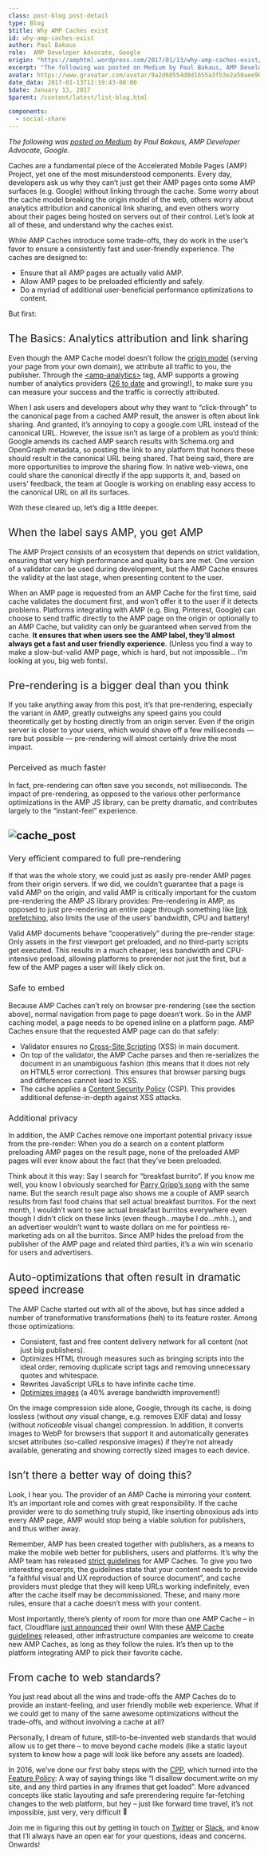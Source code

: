 ```yaml
---
class: post-blog post-detail
type: Blog
$title: Why AMP Caches exist
id: why-amp-caches-exist
author: Paul Bakaus
role:  AMP Developer Advocate, Google
origin: "https://amphtml.wordpress.com/2017/01/13/why-amp-caches-exist/amp/"
excerpt: "The following was posted on Medium by Paul Bakaus, AMP Developer Advocate, Google. Caches are a fundamental piece of the Accelerated Mobile Pages (AMP) Project, yet one of the most misunderstood components. Every day, developers ask us why they can’t just get their AMP pages onto some AMP surfaces (e.g. Google) without linking through the [&#8230;]"
avatar: https://www.gravatar.com/avatar/9a2d68554d8d1655a3fb3e2a50aee909
date_data: 2017-01-13T12:19:43-08:00
$date: January 13, 2017
$parent: /content/latest/list-blog.html

components:
  - social-share
---
```


<div class="amp-wp-article-content">
<p><em>The following was <a href="https://medium.com/@pbakaus/why-amp-caches-exist-cd7938da2456#.u99e695t5" target="_blank">posted on Medium</a> by Paul Bakaus, AMP Developer Advocate, Google.</em></p>
<p><span style="font-weight:400;">Caches are a fundamental piece of the Accelerated Mobile Pages (AMP) Project, yet one of the most misunderstood components. Every day, developers ask us why they can’t just get their AMP pages onto some AMP surfaces (e.g. Google) without linking through the cache. Some worry about the cache model breaking the origin model of the web, others worry about analytics attribution and canonical link sharing, and even others worry about their pages being hosted on servers out of their control. Let’s look at all of these, and understand why the caches exist.</span></p>
<p><span style="font-weight:400;">While AMP Caches introduce some trade-offs, they do work in the user’s favor to ensure a consistently fast and user-friendly experience. The caches are designed to:</span></p>
<ul>
<li style="font-weight:400;"><span style="font-weight:400;">Ensure that all AMP pages are actually valid AMP.</span></li>
<li style="font-weight:400;"><span style="font-weight:400;">Allow AMP pages to be preloaded efficiently and safely.</span></li>
<li style="font-weight:400;"><span style="font-weight:400;">Do a myriad of additional user-beneficial performance optimizations to content.</span></li>
</ul>
<p><span style="font-weight:400;">But first:</span></p>
<h2><span style="font-weight:400;">The Basics: Analytics attribution and link sharing</span></h2>
<p><span style="font-weight:400;">Even though the AMP Cache model doesn’t follow the </span><a href="https://tools.ietf.org/html/rfc6454"><span style="font-weight:400;">origin model</span></a><span style="font-weight:400;"> (serving your page from your own domain), we attribute all traffic to you, the publisher. Through the </span><a href="https://www.ampproject.org/docs/reference/components/amp-analytics"><span style="font-weight:400;">&lt;amp-analytics&gt;</span></a><span style="font-weight:400;"> tag, AMP supports a growing number of analytics providers (</span><a href="https://www.ampproject.org/docs/reference/components/amp-analytics#analytics-vendors"><span style="font-weight:400;">26 to date</span></a> and growing<span style="font-weight:400;">!), to make sure you can measure your success and the traffic is correctly attributed.</span></p>
<p><span style="font-weight:400;">When I ask users and developers about why they want to “click-through” to the canonical page from a cached AMP result, the answer is often about link sharing. And granted, it’s annoying to copy a google.com URL instead of the canonical URL. However, the issue isn’t as large of a problem as you’d think: Google amends its cached AMP search results with Schema.org and OpenGraph metadata, so posting the link to any platform that honors these should result in the canonical URL being shared. That being said, there are more opportunities to improve the sharing flow. In native web-views, one could share the canonical directly if the app supports it, and, based on users’ feedback, the team at Google is working on enabling easy access to the canonical URL on all its surfaces.</span></p>
<p><span style="font-weight:400;">With these cleared up, let’s dig a little deeper.</span></p>
<h2><span style="font-weight:400;">When the label says AMP, you get AMP</span></h2>
<p><span style="font-weight:400;">The AMP Project consists of an ecosystem that depends on strict validation, ensuring that very high performance and quality bars are met. One version of a validator can be used during development, but the AMP Cache ensures the validity at the last stage, when presenting content to the user.</span></p>
<p><span style="font-weight:400;">When an AMP page is requested from an AMP Cache for the first time, said cache validates the document first, and won’t offer it to the user if it detects problems. Platforms integrating with AMP (e.g. Bing, Pinterest, Google) can choose to send traffic directly to the AMP page on the origin or optionally to an AMP Cache, but validity can only be guaranteed when served from the cache. </span><b>It ensures that when users see the AMP label, they’ll almost always get a fast and user friendly experience</b><span style="font-weight:400;">. (Unless you find a way to make a slow-but-valid AMP page, which is hard, but not impossible… I&#8217;m looking at you, big web fonts).</span></p>
<h2><span style="font-weight:400;">Pre-rendering is a bigger deal than you think</span></h2>
<p><span style="font-weight:400;">If you take anything away from this post, it’s that pre-rendering, especially the variant in AMP, greatly outweighs any speed gains you could theoretically get by hosting directly from an origin server. Even if the origin server is closer to your users, which would shave off a few milliseconds — rare but possible — pre-rendering will almost certainly drive the most impact.</span></p>
<h3><span style="font-weight:400;">Perceived as much faster</span></h3>
<p><span style="font-weight:400;">In fact, pre-rendering can often save you seconds, not milliseconds. The impact of pre-rendering, as opposed to the various other performance optimizations in the AMP JS library, can be pretty dramatic, and contributes largely to the “instant-feel” experience.</span></p>
<h2><img data-attachment-id="919" data-permalink="https://amphtml.wordpress.com/2017/01/13/why-amp-caches-exist/cache_post/" data-orig-file="https://amphtml.files.wordpress.com/2017/01/cache_post.png?w=660" data-orig-size="633,218" data-comments-opened="1" data-image-meta="{&quot;aperture&quot;:&quot;0&quot;,&quot;credit&quot;:&quot;&quot;,&quot;camera&quot;:&quot;&quot;,&quot;caption&quot;:&quot;&quot;,&quot;created_timestamp&quot;:&quot;0&quot;,&quot;copyright&quot;:&quot;&quot;,&quot;focal_length&quot;:&quot;0&quot;,&quot;iso&quot;:&quot;0&quot;,&quot;shutter_speed&quot;:&quot;0&quot;,&quot;title&quot;:&quot;&quot;,&quot;orientation&quot;:&quot;0&quot;}" data-image-title="cache_post" data-image-description="" data-medium-file="https://amphtml.files.wordpress.com/2017/01/cache_post.png?w=660?w=300" data-large-file="https://amphtml.files.wordpress.com/2017/01/cache_post.png?w=660?w=633" class="alignnone size-full wp-image-919" src="https://amphtml.files.wordpress.com/2017/01/cache_post.png?w=660" alt="cache_post" srcset="https://amphtml.files.wordpress.com/2017/01/cache_post.png 633w, https://amphtml.files.wordpress.com/2017/01/cache_post.png?w=150 150w, https://amphtml.files.wordpress.com/2017/01/cache_post.png?w=300 300w" sizes="(max-width: 633px) 100vw, 633px"   /></h2>
<h3><span style="font-weight:400;">Very efficient compared to full pre-rendering</span></h3>
<p><span style="font-weight:400;">If that was the whole story, we could just as easily pre-render AMP pages from their origin servers. If we did, we couldn’t guarantee that a page is valid AMP on the origin, and valid AMP is critically important for the custom pre-rendering the AMP JS library provides: Pre-rendering in AMP, as opposed to just pre-rendering an entire page through something like </span><a href="https://en.wikipedia.org/wiki/Link_prefetching"><span style="font-weight:400;">link prefetching</span></a><span style="font-weight:400;">, also limits the use of the users’ bandwidth, CPU and battery!</span></p>
<p><span style="font-weight:400;">Valid AMP documents behave “cooperatively” during the pre-render stage: Only assets in the first viewport get preloaded, and no third-party scripts get executed. This results in a much cheaper, less bandwidth and CPU-intensive preload, allowing platforms to prerender not just the first, but a few of the AMP pages a user will likely click on.</span></p>
<h3><span style="font-weight:400;">Safe to embed</span></h3>
<p><span style="font-weight:400;">Because AMP Caches can’t rely on browser pre-rendering (see the section above), normal navigation from page to page doesn’t work. So in the AMP caching model, a page needs to be opened inline on a platform page. AMP Caches ensure that the requested AMP page can do that safely:</span></p>
<ul>
<li style="font-weight:400;"><span style="font-weight:400;">Validator ensures no </span><a href="https://en.wikipedia.org/wiki/Cross-site_scripting"><span style="font-weight:400;">Cross-Site Scripting</span></a><span style="font-weight:400;"> (XSS) in main document.</span></li>
<li style="font-weight:400;"><span style="font-weight:400;">On top of the validator, the AMP Cache parses and then re-serializes the document in an unambiguous fashion (this means that it does not rely on HTML5 error correction). This ensures that browser parsing bugs and differences cannot lead to XSS.</span></li>
<li style="font-weight:400;"><span style="font-weight:400;">The cache applies a </span><a href="https://developer.chrome.com/extensions/contentSecurityPolicy"><span style="font-weight:400;">Content Security Policy</span></a><span style="font-weight:400;"> (CSP). This provides additional defense-in-depth against XSS attacks.</span></li>
</ul>
<h3><span style="font-weight:400;">Additional privacy</span></h3>
<p><span style="font-weight:400;">In addition, the AMP Caches remove one important potential privacy issue from the pre-render: When you do a search on a content platform preloading AMP pages on the result page, none of the preloaded AMP pages will ever know about the fact that they’ve been preloaded.</span></p>
<p><span style="font-weight:400;">Think about it this way: Say I search for “breakfast burrito”. If you know me well, you know I obviously searched for </span><a href="https://www.youtube.com/watch?v=prPjpwsGiws"><span style="font-weight:400;">Parry Gripp’s song</span></a><span style="font-weight:400;"> with the same name. But the search result page also shows me a couple of AMP search results from fast food chains that sell actual breakfast burritos. For the next month, I wouldn’t want to see actual breakfast burritos everywhere even though I didn’t click on these links (even though&#8230;maybe I do&#8230;mhh..), and an advertiser wouldn’t want to waste dollars on me for pointless re-marketing ads on all the burritos. Since AMP hides the preload from the publisher of the AMP page and related third parties, it’s a win win scenario for users and advertisers.</span></p>
<h2><span style="font-weight:400;">Auto-optimizations that often result in dramatic speed increase</span></h2>
<p><span style="font-weight:400;">The AMP Cache started out with all of the above, but has since added a number of transformative transformations (heh) to its feature roster. Among those optimizations:</span></p>
<ul>
<li style="font-weight:400;"><span style="font-weight:400;">Consistent, fast and free content delivery network for all content (not just big publishers).</span></li>
<li style="font-weight:400;"><span style="font-weight:400;">Optimizes HTML through measures such as bringing scripts into the ideal order, removing duplicate script tags and removing unnecessary quotes and whitespace.</span></li>
<li style="font-weight:400;"><span style="font-weight:400;">Rewrites JavaScript URLs to have infinite cache time.</span></li>
<li style="font-weight:400;"><a href="https://developers.googleblog.com/2017/01/google-amp-cache-amp-lite-and-need-for.html"><span style="font-weight:400;">Optimizes images</span></a><span style="font-weight:400;"> (a 40% average bandwidth improvement!)</span></li>
</ul>
<p><span style="font-weight:400;">On the image compression side alone, Google, through its cache, is doing lossless (without </span><i><span style="font-weight:400;">any</span></i><span style="font-weight:400;"> visual change, e.g. removes EXIF data) and lossy (without </span><i><span style="font-weight:400;">noticeable</span></i><span style="font-weight:400;"> visual change) compression. In addition, it converts images to WebP for browsers that support it and automatically generates srcset attributes (so-called responsive images) if they’re not already available, generating and showing correctly sized images to each device. </span></p>
<h2><span style="font-weight:400;">Isn’t there a better way of doing this?</span></h2>
<p><span style="font-weight:400;">Look, I hear you. The provider of an AMP Cache is mirroring your content. It’s an important role and comes with great responsibility. If the cache provider were to do something truly stupid, like inserting obnoxious ads into every AMP page, AMP would stop being a viable solution for publishers, and thus wither away.</span></p>
<p><span style="font-weight:400;">Remember, AMP has been created together with publishers, as a means to make the mobile web better for publishers, users and platforms. It’s why the AMP team has released </span><a href="https://github.com/ampproject/amphtml/blob/master/spec/amp-cache-guidelines.md"><span style="font-weight:400;">strict guidelines</span></a><span style="font-weight:400;"> for AMP Caches. To give you two interesting excerpts, the guidelines state that your content needs to provide “a faithful visual and UX reproduction of source document”, and cache providers must pledge that they will keep URLs working indefinitely, even after the cache itself may be decommissioned. These, and many more rules, ensure that a cache doesn’t mess with your content.</span></p>
<p><span style="font-weight:400;">Most importantly, there’s plenty of room for more than one AMP Cache – in fact, Cloudflare </span><a href="https://blog.cloudflare.com/accelerated-mobile/"><span style="font-weight:400;">just announced</span></a><span style="font-weight:400;"> their own! With these </span><a href="https://github.com/ampproject/amphtml/blob/master/spec/amp-cache-guidelines.md"><span style="font-weight:400;">AMP Cache guidelines</span></a><span style="font-weight:400;"> released, other infrastructure companies are welcome to create new AMP Caches, as long as they follow the rules. It’s then up to the platform integrating AMP to pick their favorite cache.</span></p>
<h2><span style="font-weight:400;">From cache to web standards?</span></h2>
<p><span style="font-weight:400;">You just read about all the wins and trade-offs the AMP Caches do to provide an instant-feeling, and user friendly mobile web experience. What if we could get to many of the same awesome optimizations without the trade-offs, and without involving a cache at all?</span></p>
<p><span style="font-weight:400;">Personally, I dream of future, still-to-be-invented web standards that would allow us to get there – to move beyond cache models (like a static layout system to know how a page will look like before any assets are loaded). </span></p>
<p><span style="font-weight:400;">In 2016, we’ve done our first baby steps with the </span><a href="https://timkadlec.com/2016/02/a-standardized-alternative-to-amp/"><span style="font-weight:400;">CPP</span></a><span style="font-weight:400;">, which turned into the </span><a href="https://github.com/WICG/feature-policy"><span style="font-weight:400;">Feature Policy</span></a><span style="font-weight:400;">: A way of saying things like “I disallow document.write on my site, and any third parties in any iframes that get loaded”. More advanced concepts like static layouting and safe prerendering require far-fetching changes to the web platform, but hey – just like forward time travel, it’s not impossible, just very, very difficult <img src="https://s0.wp.com/wp-content/mu-plugins/wpcom-smileys/twemoji/2/72x72/1f642.png" alt="🙂" class="wp-smiley" style="height: 1em; max-height: 1em;" /></span></p>
<p><span style="font-weight:400;">Join me in figuring this out by getting in touch on </span><a href="https://twitter.com/pbakaus"><span style="font-weight:400;">Twitter</span></a><span style="font-weight:400;"> or </span><a href="https://docs.google.com/a/google.com/forms/d/e/1FAIpQLSd83J2IZA6cdR6jPwABGsJE8YL4pkypAbKMGgUZZriU7Qu6Tg/viewform?fbzx=4406980310789882877"><span style="font-weight:400;">Slack</span></a><span style="font-weight:400;">, and know that I’ll always have an open ear for your questions, ideas and concerns. Onwards!</span></p>
<p></p><br />  <a rel="nofollow" href="http://feeds.wordpress.com/1.0/gocomments/amphtml.wordpress.com/910/"><img alt="" border="0" src="http://feeds.wordpress.com/1.0/comments/amphtml.wordpress.com/910/" /></a> <img alt="" border="0" src="https://pixel.wp.com/b.gif?host=amphtml.wordpress.com&#038;blog=102788268&#038;post=910&#038;subd=amphtml&#038;ref=&#038;feed=1" width="1" height="1" />
</div>

